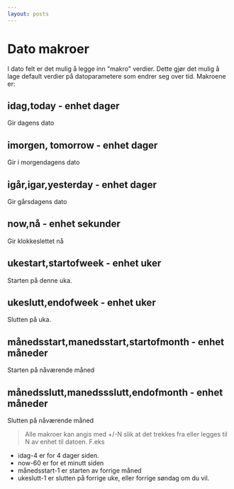 ```yaml
---
layout: posts
---
```

# Dato makroer

I dato felt er det mulig å legge inn "makro" verdier. Dette gjør det mulig å lage default verdier på datoparametere som endrer seg over tid. Makroene er:

## idag,today - enhet dager
Gir dagens dato

## imorgen, tomorrow - enhet dager
Gir i morgendagens dato

## igår,igar,yesterday - enhet dager
Gir gårsdagens dato

## now,nå - enhet sekunder
Gir klokkeslettet nå

## ukestart,startofweek - enhet uker
Starten på denne uka.

## ukeslutt,endofweek - enhet uker
Slutten på uka.

## månedsstart,manedsstart,startofmonth - enhet måneder
Starten på nåværende måned

## månedsslutt,manedssslutt,endofmonth - enhet måneder
Slutten på nåværende måned

>Alle makroer kan angis med +/-N slik at det trekkes fra eller legges til N av enhet til datoen. F.eks 
 * idag-4 er for 4 dager siden. 
 * now-60 er for et minutt siden
 * månedsstart-1 er starten av forrige måned
 * ukeslutt-1 er slutten på forrige uke, eller forrige søndag om du vil.